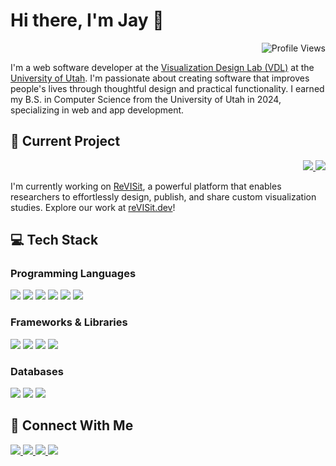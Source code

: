 # Hi there, I'm Jay 👋

<div align="right">
  <img src="https://komarev.com/ghpvc/?username=yeonkim1213&style=for-the-badge&color=blue&style=plastic" alt="Profile Views" />
</div>

I'm a web software developer at the [Visualization Design Lab (VDL)](https://vdl.sci.utah.edu/) at the [University of Utah](https://www.utah.edu/). I'm passionate about creating software that improves people's lives through thoughtful design and practical functionality. I earned my B.S. in Computer Science from the University of Utah in 2024, specializing in web and app development.

## 🚀 Current Project

<div align="right">
  <a href="https://revisit.dev/study">
    <img src="https://img.shields.io/badge/reVISit-2.1-009485?logo=revisit&logoColor=white" />
  </a>
  <a href="https://github.com/reVISit-studies/">
    <img src="https://img.shields.io/badge/GitHub-Repository-181717?logo=github&logoColor=white" />
  </a>
</div>

I'm currently working on [ReVISit](https://revisit.dev/), a powerful platform that enables researchers to effortlessly design, publish, and share custom visualization studies. Explore our work at [reVISit.dev](https://revisit.dev/)!

## 💻 Tech Stack

### Programming Languages
<div>
  <img src="https://img.shields.io/badge/JavaScript-F7DF1E?logo=javascript&logoColor=000" />
  <img src="https://img.shields.io/badge/TypeScript-3178C6?logo=typescript&logoColor=fff" />
  <img src="https://img.shields.io/badge/Python-3776AB?logo=python&logoColor=fff" />
  <img src="https://img.shields.io/badge/Java-%23ED8B00.svg?logo=openjdk&logoColor=white" />
  <img src="https://img.shields.io/badge/HTML-%23E34F26.svg?logo=html5&logoColor=white" />
  <img src="https://img.shields.io/badge/CSS-639?logo=css&logoColor=fff" />
</div>

### Frameworks & Libraries
<div>
  <img src="https://img.shields.io/badge/React-%2320232a.svg?logo=react&logoColor=%2361DAFB" />
  <img src="https://img.shields.io/badge/Node.js-6DA55F?logo=node.js&logoColor=white" />
  <img src="https://img.shields.io/badge/Express.js-%23404d59.svg?logo=express&logoColor=%2361DAFB" />
  <img src="https://img.shields.io/badge/Django-%23092E20.svg?logo=django&logoColor=white" />
</div>

### Databases
<div>
  <img src="https://img.shields.io/badge/Firebase-039BE5?logo=Firebase&logoColor=white" />
  <img src="https://img.shields.io/badge/MySQL-4479A1?logo=mysql&logoColor=fff" />
  <img src="https://img.shields.io/badge/MariaDB-003545?logo=mariadb&logoColor=fff" />
</div>

## 🤝 Connect With Me
<div>
  <a href="https://linkedin.com/in/ye0njaekim">
    <img src="https://custom-icon-badges.demolab.com/badge/LinkedIn-0A66C2?logo=linkedin-white&logoColor=fff" />
  </a>
  <a href="mailto:yeonjae.kim.jay@gmail.com">
    <img src="https://img.shields.io/badge/Gmail-D14836?logo=gmail&logoColor=white" />
  </a>
  <a href="https://orcid.org/0009-0008-7531-5505">
    <img src="https://img.shields.io/badge/ORCID-A6CE39?logo=orcid&logoColor=white" />
  </a>
  <a href="https://yeonjaekim.net/">
    <img src="https://img.shields.io/badge/Portfolio-000000?logo=About.me&logoColor=white" />
  </a>
</div>
